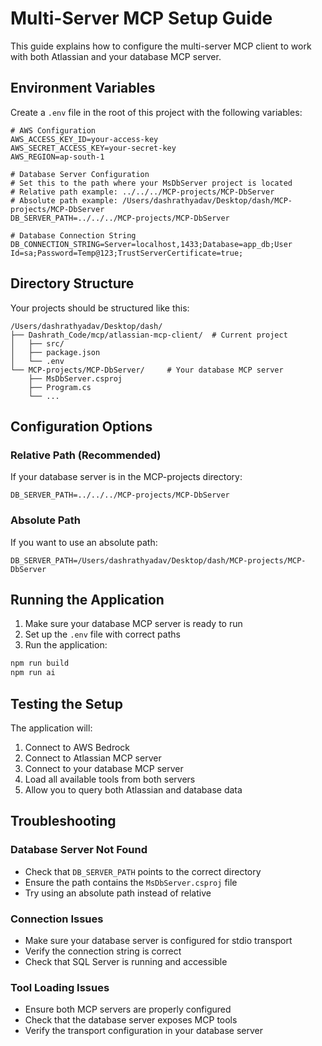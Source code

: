 # Multi-Server MCP Setup Guide

This guide explains how to configure the multi-server MCP client to work with both Atlassian and your database MCP server.

## Environment Variables

Create a `.env` file in the root of this project with the following variables:

```env
# AWS Configuration
AWS_ACCESS_KEY_ID=your-access-key
AWS_SECRET_ACCESS_KEY=your-secret-key
AWS_REGION=ap-south-1

# Database Server Configuration
# Set this to the path where your MsDbServer project is located
# Relative path example: ../../../MCP-projects/MCP-DbServer
# Absolute path example: /Users/dashrathyadav/Desktop/dash/MCP-projects/MCP-DbServer
DB_SERVER_PATH=../../../MCP-projects/MCP-DbServer

# Database Connection String
DB_CONNECTION_STRING=Server=localhost,1433;Database=app_db;User Id=sa;Password=Temp@123;TrustServerCertificate=true;
```

## Directory Structure

Your projects should be structured like this:

```
/Users/dashrathyadav/Desktop/dash/
├── Dashrath_Code/mcp/atlassian-mcp-client/  # Current project
│   ├── src/
│   ├── package.json
│   └── .env
└── MCP-projects/MCP-DbServer/     # Your database MCP server
    ├── MsDbServer.csproj
    ├── Program.cs
    └── ...
```

## Configuration Options

### Relative Path (Recommended)
If your database server is in the MCP-projects directory:
```env
DB_SERVER_PATH=../../../MCP-projects/MCP-DbServer
```

### Absolute Path
If you want to use an absolute path:
```env
DB_SERVER_PATH=/Users/dashrathyadav/Desktop/dash/MCP-projects/MCP-DbServer
```

## Running the Application

1. Make sure your database MCP server is ready to run
2. Set up the `.env` file with correct paths
3. Run the application:

```bash
npm run build
npm run ai
```

## Testing the Setup

The application will:
1. Connect to AWS Bedrock
2. Connect to Atlassian MCP server
3. Connect to your database MCP server
4. Load all available tools from both servers
5. Allow you to query both Atlassian and database data

## Troubleshooting

### Database Server Not Found
- Check that `DB_SERVER_PATH` points to the correct directory
- Ensure the path contains the `MsDbServer.csproj` file
- Try using an absolute path instead of relative

### Connection Issues
- Make sure your database server is configured for stdio transport
- Verify the connection string is correct
- Check that SQL Server is running and accessible

### Tool Loading Issues
- Ensure both MCP servers are properly configured
- Check that the database server exposes MCP tools
- Verify the transport configuration in your database server 